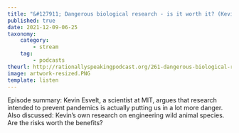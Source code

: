 ```yaml
---
title: "&#127911; Dangerous biological research - is it worth it? (Kevin Esvelt)"
published: true
date: 2021-12-09-06-25
taxonomy:
    category:
        - stream
    tag:
        - podcasts
theurl: http://rationallyspeakingpodcast.org/261-dangerous-biological-research-is-it-worth-it-kevin-esvelt/
image: artwork-resized.PNG
template: listen
---
```


Episode summary: Kevin Esvelt, a scientist at MIT, argues that research intended to prevent pandemics is actually putting us in a lot more danger. Also discussed: Kevin&rsquo;s own research on engineering wild animal species. Are the risks worth the benefits?

